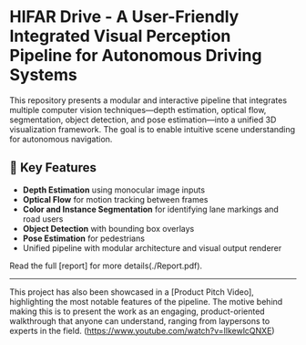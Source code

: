 # HIFAR Drive - A User-Friendly Integrated Visual Perception Pipeline for Autonomous Driving Systems

This repository presents a modular and interactive pipeline that integrates multiple computer vision techniques—depth estimation, optical flow, segmentation, object detection, and pose estimation—into a unified 3D visualization framework. The goal is to enable intuitive scene understanding for autonomous navigation.


## 📌 Key Features

-  **Depth Estimation** using monocular image inputs
-  **Optical Flow** for motion tracking between frames
-  **Color and Instance Segmentation** for identifying lane markings and road users
-  **Object Detection** with bounding box overlays
-  **Pose Estimation** for pedestrians
-  Unified pipeline with modular architecture and visual output renderer


Read the full [report] for more details(./Report.pdf). 

---

This project has also been showcased in a [Product Pitch Video], highlighting the most notable features of the pipeline. The motive behind making this is to present the work as an engaging, product-oriented walkthrough that anyone can understand, ranging from laypersons to experts in the field. (https://www.youtube.com/watch?v=IlkewlcQNXE)



